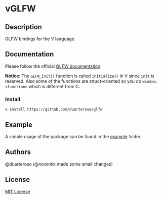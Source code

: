 # vGLFW

## Description
GLFW bindngs for the V language.

## Documentation
Please follow the official [GLFW documentation](https://www.glfw.org/documentation.html)

**Notice**: The `GLFW_init()` function is called `initialize()` in V since `init` is reserved.
Also some of the functions are struct-oriented so you do `window.<function>` which is different from C.

### Install
`v install https://github.com/duarteroso/glfw`

## Example
A simple usage of the package can be found in the [example](./src/) folder.

## Authors
@duarteroso
(@noxomix made some small changes)

## License
[MIT License](https://opensource.org/license/mit)
